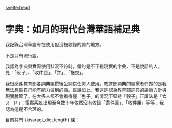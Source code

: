 <script>
  import kisaragi_dict from "$lib/kisaragi_dict.json"
  import RecentWordList from "$lib/components/RecentWordList.svelte"
</script>

<svelte:head>
  <title>字典 | 如月的現代台灣華語補足典</title>
</svelte:head>

# 字典：如月的現代台灣華語補足典

我記錄台灣華語有在使用但沒被收錄的詞的地方。

不是只有流行語。

我認為字典與實際使用狀況不符時，錯的是不正視現實的字典，不是說話的人。見：「骰子」、「收件匣」、「丼」、「拖曳」。

我很感謝教育部各詞典編撰後公開供任何人使用。教育部詞典的編撰者們做的是我無法想像自己能有能力做到的事。雖說如此，我還是認為教育部詞典的編撰方針與現實脫節了。在大多人都不會看得懂「色子」的情況下堅持「骰子」正讀法是「ㄊㄡˊ ㄗ˙」；電郵系統出現至今數十年依然沒有收錄「寄件匣」、「收件匣」等等，我認為這是不合理的。

目前共有 {kisaragi_dict.length} 條：

<RecentWordList />
